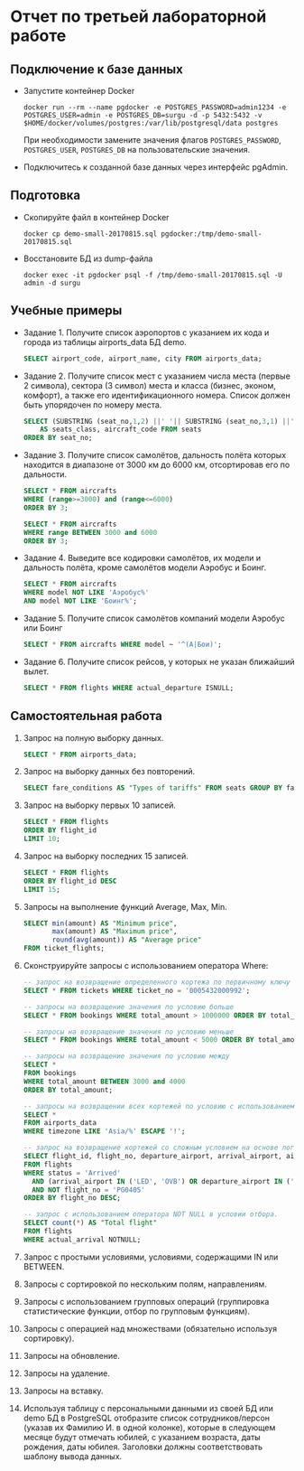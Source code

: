 # Отчет по третьей лабораторной работе

## Подключение к базе данных

- Запустите контейнер Docker
    ```shell
    docker run --rm --name pgdocker -e POSTGRES_PASSWORD=admin1234 -e POSTGRES_USER=admin -e POSTGRES_DB=surgu -d -p 5432:5432 -v $HOME/docker/volumes/postgres:/var/lib/postgresql/data postgres
    ```
    При необходимости замените значения флагов `POSTGRES_PASSWORD`, `POSTGRES_USER`, `POSTGRES_DB` на пользовательские значения.

- Подключитесь к созданной базе данных через интерфейс pgAdmin.

## Подготовка

- Скопируйте файл в контейнер Docker
  ```shell
  docker cp demo-small-20170815.sql pgdocker:/tmp/demo-small-20170815.sql
  ```
  
- Восстановите БД из dump-файла
  ```shell
  docker exec -it pgdocker psql -f /tmp/demo-small-20170815.sql -U admin -d surgu
  ```
  
## Учебные примеры

- Задание 1. Получите список аэропортов с указанием их кода и города из таблицы airports_data БД demo.
  ```sql
  SELECT airport_code, airport_name, city FROM airports_data;
  ```

- Задание 2. Получите список мест с указанием числа места (первые 2 символа), сектора (3 символ) места и класса (бизнес, 
эконом, комфорт), а также его идентификационного номера. Список должен быть упорядочен по номеру места.
  ```sql
  SELECT (SUBSTRING (seat_no,1,2) ||' '|| SUBSTRING (seat_no,3,1) ||' '|| fare_conditions )
      AS seats_class, aircraft_code FROM seats
  ORDER BY seat_no;
  ```
  
- Задание 3. Получите список самолётов, дальность полёта которых
находится в диапазоне от 3000 км до 6000 км, отсортировав его по
дальности.

  ```sql
  SELECT * FROM aircrafts
  WHERE (range>=3000) and (range<=6000)
  ORDER BY 3;
  ```
  
  ```sql
  SELECT * FROM aircrafts
  WHERE range BETWEEN 3000 and 6000
  ORDER BY 3;
  ```
  
- Задание 4. Выведите все кодировки самолётов, их модели и дальность
полёта, кроме самолётов модели Аэробус и Боинг.

  ```sql
  SELECT * FROM aircrafts
  WHERE model NOT LIKE 'Аэробус%'
  AND model NOT LIKE 'Боинг%';
  ```
  
- Задание 5. Получите список самолётов компаний модели Аэробус или Боинг

  ```sql
  SELECT * FROM aircrafts WHERE model ~ '^(А|Бои)';
  ```
  
- Задание 6. Получите список рейсов, у которых не указан ближайший вылет.

  ```sql
  SELECT * FROM flights WHERE actual_departure ISNULL;
  ```
  
## Самостоятельная работа

1. Запрос на полную выборку данных.
    ```sql
    SELECT * FROM airports_data;
    ```
2. Запрос на выборку данных без повторений.
    ```sql
    SELECT fare_conditions AS "Types of tariffs" FROM seats GROUP BY fare_conditions;
    ```
3. Запрос на выборку первых 10 записей.
    ```sql
    SELECT * FROM flights
    ORDER BY flight_id
    LIMIT 10;
    ```
4. Запрос на выборку последних 15 записей.
    ```sql
    SELECT * FROM flights
    ORDER BY flight_id DESC
    LIMIT 15;
    ```
5. Запросы на выполнение функций Average, Max, Min.
    ```sql
    SELECT min(amount) AS "Minimum price",
           max(amount) AS "Maximum price",
           round(avg(amount)) AS "Average price"
    FROM ticket_flights;
    ```
   
6. Сконструируйте запросы с использованием оператора Where:
    ```sql
    -- запрос на возвращение определенного кортежа по первичному ключу
    SELECT * FROM tickets WHERE ticket_no = '0005432000992';
    ```
    
    ```sql
    -- запросы на возвращение значения по условию больше
    SELECT * FROM bookings WHERE total_amount > 1000000 ORDER BY total_amount;
    ```
    
    ```sql
    -- запросы на возвращение значения по условию меньше
    SELECT * FROM bookings WHERE total_amount < 5000 ORDER BY total_amount;
    ```
    
    ```sql
    -- запросы на возвращение значения по условию между
    SELECT *
    FROM bookings
    WHERE total_amount BETWEEN 3000 and 4000
    ORDER BY total_amount;
    ```
    
    ```sql
    -- запросы на возвращении всех кортежей по условию с использованием оператора LIKE и ESCAPE
    SELECT *
    FROM airports_data
    WHERE timezone LIKE 'Asia/%' ESCAPE '!';
    ```
    
    ```sql
    -- запрос на возвращение кортежей со сложным условием на основе логических операторов И, ИЛИ, НЕ, EXISTS
    SELECT flight_id, flight_no, departure_airport, arrival_airport, aircraft_code
    FROM flights
    WHERE status = 'Arrived'
      AND (arrival_airport IN ('LED', 'OVB') OR departure_airport IN ('LED', 'OVB'))
      AND NOT flight_no = 'PG0405'
    ORDER BY flight_no DESC;
    ```
    
    ```sql
    -- запрос с использованием оператора NOT NULL в условии отбора.
    SELECT count(*) AS "Total flight"
    FROM flights
    WHERE actual_arrival NOTNULL;
    ```

7. Запрос с простыми условиями, условиями, содержащими IN или
BETWEEN.
8. Запросы с сортировкой по нескольким полям, направлениям.
9. Запросы с использованием групповых операций (группировка статистические функции, отбор по групповым функциям).
10. Запросы с операцией над множествами (обязательно используя сортировку).
11. Запросы на обновление.
12. Запросы на удаление.
13. Запросы на вставку.
14. Используя таблицу с персональными данными из своей БД или demo БД в PostgreSQL отобразите список сотрудников/персон (указав их Фамилию И.
в одной колонке), которые в следующем месяце будут отмечать юбилей, с указанием возраста, даты рождения, даты юбилея. Заголовки должны
соответствовать шаблону вывода данных.